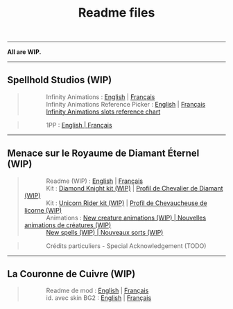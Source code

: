 <div align="center"><h1>Readme files</h1>
</div><br />

<hr>

**All are WIP.**

<hr>

## Spellhold Studios (WIP)

><span style="margin-left: 50px;">Infinity Animations : <a href="https://gwendolynefreddy.github.io/docs/spellholdstudios/readme-infinityanimations.html">English</a> | <a href="https://gwendolynefreddy.github.io/docs/spellholdstudios/readme-infinityanimations-french.html">Français</a></span></br>
><span style="margin-left: 50px;">Infinity Animations Reference Picker : <a href="https://gwendolynefreddy.github.io/docs/spellholdstudios/ia_reference_picker_readme.html">English</a> | <a href="https://gwendolynefreddy.github.io/docs/spellholdstudios/ia_reference_picker_readme-french.html">Français</a></span></br>
><span style="margin-left: 50px;"><a href="https://gwendolynefreddy.github.io/docs/spellholdstudios/ia_animations_ref_chart.html">Infinity Animations slots reference chart</a></span>


><span style="margin-left: 50px;">1PP : <a href="https://gwendolynefreddy.github.io/docs/spellholdstudios/1pp-readme.html">English</span> | <a href="https://gwendolynefreddy.github.io/docs/spellholdstudios/1pp-readme-french.html">Français</a></span>


<hr>


## Menace sur le Royaume de Diamant Éternel (WIP)

><span style="margin-left: 50px;">Readme (WIP) : <a href="https://gwendolynefreddy.github.io/docs/diamant_eternel/menace-readme-english.html">English</a> | <a href="https://gwendolynefreddy.github.io/docs/diamant_eternel/menace-readme-french.html">Français</a></span></br>
><span style="margin-left: 50px;">Kit : <a href="https://gwendolynefreddy.github.io/docs/diamant_eternel/menace-kit1-readme-english.html">Diamond Knight kit (WIP)</a> | <a href="https://gwendolynefreddy.github.io/docs/diamant_eternel/menace-kit1-readme-french.html">Profil de Chevalier de Diamant (WIP)</a></span></br>
><span style="margin-left: 50px;">Kit : <a href="https://gwendolynefreddy.github.io/docs/diamant_eternel/menace-kit2-readme-english.html">Unicorn Rider kit (WIP)</a> | <a href="https://gwendolynefreddy.github.io/docs/diamant_eternel/menace-kit2-readme-french.html">Profil de Chevaucheuse de licorne (WIP)</a></span></br>
><span style="margin-left: 50px;">Animations : <a href="https://gwendolynefreddy.github.io/docs/diamant_eternel/menace-animations-readme-english.html">New creature animations (WIP) | <a href="https://gwendolynefreddy.github.io/docs/diamant_eternel/menace-animations-readme-french.html">Nouvelles animations de créatures (WIP)</a></span></br>
><span style="margin-left: 50px;"><a href="https://gwendolynefreddy.github.io/docs/diamant_eternel/menace-spells-readme-english.html">New spells (WIP) | <a href="https://gwendolynefreddy.github.io/docs/diamant_eternel/menace-spells-readme-french.html">Nouveaux sorts (WIP)</a></span></br>

><span style="margin-left: 50px;">Crédits particuliers - Special Acknowledgement (TODO)</span></br>


<hr>


## La Couronne de Cuivre (WIP)

><span style="margin-left: 50px;">Readme de mod : <a href="https://gwendolynefreddy.github.io/docs/lcc/readme-lcc-en.html">English</a> | <a href="https://gwendolynefreddy.github.io/docs/lcc/readme-lcc-fr.html">Français</a></span></br>
><span style="margin-left: 50px;">id. avec skin BG2 : <a href="https://gwendolynefreddy.github.io/docs/lcc/readme-lcc-enbg2.html">English</a> | <a href="https://gwendolynefreddy.github.io/docs/lcc/readme-lcc-frbg2.html">Français</a></span></br>
